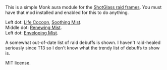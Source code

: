 This is a simple Monk aura module for the [ShotGlass raid frames](http://wow.curseforge.com/addons/shotglass-raid-frames/). You must have that mod installed and enabled for this to do anything.

Left dot: [Life Cocoon](http://www.wowhead.com/spell=116849), [Soothing Mist](http://www.wowhead.com/spell=125953).  
Middle dot: [Renewing Mist](http://www.wowhead.com/spell=119611).  
Left dot: [Enveloping Mist](http://www.wowhead.com/spell=132120).

A somewhat out-of-date list of raid debuffs is shown. I haven't raid-healed seriously since T13 so I don't know what the trendy list of debuffs to show is.

MIT license.
